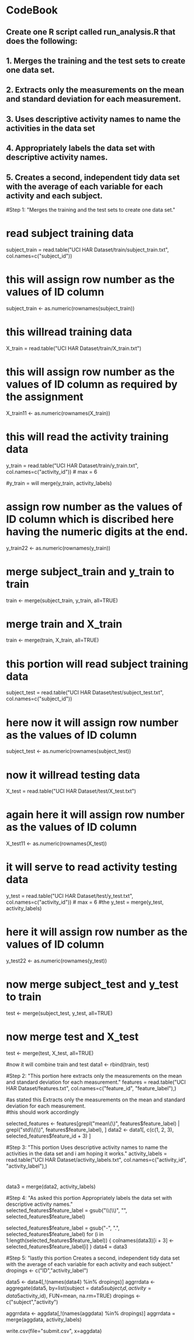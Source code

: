 CodeBook
========
## Create one R script called run_analysis.R that does the following: 
 ## 1. Merges the training and the test sets to create one data set. 
 ## 2. Extracts only the measurements on the mean and standard deviation for each measurement. 
 ## 3. Uses descriptive activity names to name the activities in the data set 
 ## 4. Appropriately labels the data set with descriptive activity names. 
 ## 5. Creates a second, independent tidy data set with the average of each variable for each activity and each subject. 




#Step 1: "Merges the training and the test sets to create one data set." 
 # read subject training data 
 
 
 subject_train = read.table("UCI HAR Dataset/train/subject_train.txt", col.names=c("subject_id")) 
# this will assign row number as the values of ID column 


 subject_train <- as.numeric(rownames(subject_train))
 
 
 # this willread training data 
 X_train = read.table("UCI HAR Dataset/train/X_train.txt") 
 
 # this will assign row number as the values of ID column as required by the assignment
 X_train11 <- as.numeric(rownames(X_train)) 
 
 # this will read the activity training data 
 y_train = read.table("UCI HAR Dataset/train/y_train.txt", col.names=c("activity_id"))  # max = 6 
 
 #y_train =  will merge(y_train, activity_labels) 
 # assign row number as the values of ID column which is discribed here having the numeric digits at the end.
 y_train22 <- as.numeric(rownames(y_train)) 
 
 # merge subject_train and y_train to train 
 train <- merge(subject_train, y_train, all=TRUE) 
 
 # merge train and X_train 
 train <- merge(train, X_train, all=TRUE) 
 

 
 
 
 
 # this portion will read subject training data 
 subject_test = read.table("UCI HAR Dataset/test/subject_test.txt", col.names=c("subject_id"))
 
 # here now it will assign row number as the values of ID column 
 subject_test <- as.numeric(rownames(subject_test)) 
 
 #  now it willread testing data 
 X_test = read.table("UCI HAR Dataset/test/X_test.txt") 
 
 # again here it will assign row number as the values of ID column 
 X_test11 <- as.numeric(rownames(X_test)) 
 
 # it will serve to read activity testing data 
 y_test = read.table("UCI HAR Dataset/test/y_test.txt", col.names=c("activity_id"))  # max = 6 
 #the y_test = merge(y_test, activity_labels) 
 
 # here it will assign row number as the values of ID column 
 y_test22 <- as.numeric(rownames(y_test)) 
 
 #  now merge subject_test and y_test to train 
 test <- merge(subject_test, y_test, all=TRUE) 
 
 # now merge test and X_test 
 test <- merge(test, X_test, all=TRUE)  
 
   
 #now it will combine train and test 
 data1 <- rbind(train, test) 
 
 
 
 

 #Step 2: "This portion here extracts only the measurements on the mean and standard deviation for each measurement." 
 features = read.table("UCI HAR Dataset/features.txt", col.names=c("feature_id", "feature_label"),)  
 
 #as stated this Extracts only the measurements on the mean and standard deviation for each measurement.  
 #this should work accordingly
 
 selected_features <- features[grepl("mean\\(\\)", features$feature_label) | grepl("std\\(\\)", features$feature_label), ] 
 data2 <- data1[, c(c(1, 2, 3), selected_features$feature_id + 3) ] 
 

 
 
 
 #Step 3: "This portion Uses descriptive activity names to name the activities in the data set and i am hoping it works." 
 activity_labels = read.table("UCI HAR Dataset/activity_labels.txt", col.names=c("activity_id", "activity_label"),)
 
 # 
 data3 = merge(data2, activity_labels) 
 

 
 
 
 #Step 4: "As asked this portion Appropriately labels the data set with descriptive activity names."  
 selected_features$feature_label = gsub("\\(\\)", "", selected_features$feature_label) 
 
 selected_features$feature_label = gsub("-", ".", selected_features$feature_label) 
 for (i in 1:length(selected_features$feature_label)) { 
     colnames(data3)[i + 3] <- selected_features$feature_label[i] 
   } 
 data4 = data3 
 
 
 
 

 #Step 5: "lastly this portion Creates a second, independent tidy data set with the average of each variable for each activity and each subject." 
 dropings <- c("ID","activity_label") 
 
 data5 <- data4[,!(names(data4) %in% dropings)] 
 aggrrdata <-aggregate(data5, by=list(subject = data5$subject_id, activity = data5$activity_id), FUN=mean, na.rm=TRUE) 
 dropings <- c("subject","activity") 
 
 aggrrdata <- aggdata[,!(names(aggdata) %in% dropings)] 
 aggrrdata = merge(aggdata, activity_labels) 
 
 write.csv(file="submit.csv", x=aggdata) 
